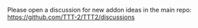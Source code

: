Please open a discussion for new addon ideas in the main repo: https://github.com/TTT-2/TTT2/discussions
